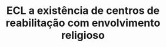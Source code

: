 ---
title: "ECL a existência de centros de reabilitação com envolvimento religioso"
infoslide: ""
round: "Round 2"
weight: 2
videos: []
tags: ['Social Policy', 'Religion', 'Health']
layout: "motion"
categories: ["motions"]
---
